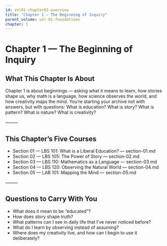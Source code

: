 ```yaml
---
id: vol01-chapter01-overview
title: "Chapter 1 — The Beginning of Inquiry"
parent_volume: vol-01-foundations
chapter: 1
---
```


# Chapter 1 — The Beginning of Inquiry

## What This Chapter Is About
Chapter 1 is about beginnings — asking what it means to learn, how stories shape us, why math is a language, how science observes the world, and how creativity maps the mind. You’re starting your archive not with answers, but with questions: What is education? What is story? What is pattern? What is nature? What is creativity?

⸻

## This Chapter’s Five Courses

- Section 01 — LBS 101: What is a Liberal Education? — section-01.md
- Section 02 — LBS 105: The Power of Story — section-02.md
- Section 03 — LBS 110: Mathematics as a Language — section-03.md
- Section 04 — LBS 120: Observing the Natural World — section-04.md
- Section 05 — LAB 101: Mapping the Mind — section-05.md

⸻

## Questions to Carry With You
- What does it mean to be “educated”?
- How does story shape truth?
- What patterns can I see in daily life that I’ve never noticed before?
- What do I learn by observing instead of assuming?
- Where does my creativity live, and how can I begin to use it deliberately?

